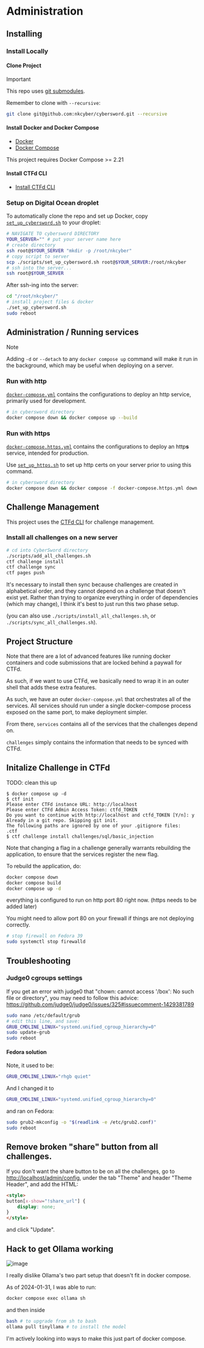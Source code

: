 # Administration

## Installing

### Install Locally

#### Clone Project

> [!IMPORTANT]
> This repo uses [git submodules](https://git-scm.com/book/en/v2/Git-Tools-Submodules).
>
> Remember to clone with `--recursive`:
> ```bash
> git clone git@github.com:nkcyber/cybersword.git --recursive
> ```

#### Install Docker and Docker Compose

- [Docker](https://docs.docker.com/get-docker/)
- [Docker Compose](https://docs.docker.com/compose/install/)

This project requires Docker Compose >= 2.21

#### Install CTFd CLI

- [Install CTFd CLI](https://github.com/CTFd/ctfcli?tab=readme-ov-file#installation-and-usage)

### Setup on Digital Ocean droplet

To automatically clone the repo and set up Docker, copy [`set_up_cybersword.sh`](../scripts/set_up_cybersword.sh) to your droplet:

```bash
# NAVIGATE TO cybersword DIRECTORY
YOUR_SERVER="" # put your server name here
# create directory
ssh root@$YOUR_SERVER "mkdir -p /root/nkcyber"
# copy script to server
scp ./scripts/set_up_cybersword.sh root@$YOUR_SERVER:/root/nkcyber
# ssh into the server...
ssh root@$YOUR_SERVER
```
After ssh-ing into the server:
```bash
cd "/root/nkcyber/"
# install project files & docker
./set_up_cybersword.sh
sudo reboot
```

## Administration / Running services

> [!NOTE]
> Adding `-d` or `--detach` to any `docker compose up` command will make it run in the background, which may be useful when deploying on a server.

### Run with http

[`docker-compose.yml`](../docker-compose.yml) contains the configurations to deploy an http service, primarily used for development.

```bash
# in cybersword directory
docker compose down && docker compose up --build
```

### Run with https

[`docker-compose.https.yml`](../docker-compose.https.yml) contains the configurations to deploy an http**s** service, intended for production.

Use [`set_up_https.sh`](../scripts/set_up_https.sh) to set up http certs on your server prior to using this command.

```bash
# in cybersword directory
docker compose down && docker compose -f docker-compose.https.yml down && docker compose -f docker-compose.https.yml up --build
```

## Challenge Management

This project uses the [CTFd CLI](https://github.com/CTFd/ctfcli) for challenge management.

### Install all challenges on a new server

```bash
# cd into CyberSword directory
./scripts/add_all_challenges.sh
ctf challenge install
ctf challenge sync
ctf pages push
```

It's necessary to install then sync because challenges are created in alphabetical order, and they cannot depend on a challenge that doesn't exist yet.
Rather than trying to organize everything in order of dependencies (which may change), I think it's best to just run this two phase setup.

(you can also use `./scripts/install_all_challenges.sh`, or ``./scripts/sync_all_challenges.sh``).

## Project Structure

Note that there are a lot of advanced features like running docker containers and code submissions that are locked behind a paywall for CTFd.

As such, if we want to use CTFd, we basically need to wrap it in an outer shell that adds these extra features.

As such, we have an outer `docker-compose.yml` that orchestrates all of the services.
All services should run under a single docker-compose process exposed on the same port, to make deployment simpler.

From there, `services` contains all of the services that the challenges depend on.

`challenges` simply contains the information that needs to be synced with CTFd.

## Initalize Challenge in CTFd

TODO: clean this up

```
$ docker compose up -d
$ ctf init
Please enter CTFd instance URL: http://localhost
Please enter CTFd Admin Access Token: ctfd_TOKEN
Do you want to continue with http://localhost and ctfd_TOKEN [Y/n]: y
Already in a git repo. Skipping git init.
The following paths are ignored by one of your .gitignore files:
.ctf
$ ctf challenge install challenges/sql/basic_injection
```

Note that changing a flag in a challenge generally warrants rebuilding the application, to ensure that the services register the new flag.

To rebuild the application, do:

```bash
docker compose down
docker compose build
docker compose up -d
```

everything is configured to run on http port 80 right now. (https needs to be added later)

You might need to allow port 80 on your firewall if things are not deploying correctly.

```bash
# stop firewall on Fedora 39
sudo systemctl stop firewalld
```



## Troubleshooting

### Judge0 cgroups settings

If you get an error with judge0 that "chown: cannot access '/box': No such file or directory", you may need to follow this advice:
<https://github.com/judge0/judge0/issues/325#issuecomment-1429381789>
    
```bash
sudo nano /etc/default/grub
# edit this line, and save:
GRUB_CMDLINE_LINUX="systemd.unified_cgroup_hierarchy=0"
sudo update-grub
sudo reboot
```

#### Fedora solution

Note, it used to be:
```bash
GRUB_CMDLINE_LINUX="rhgb quiet"
```

And I changed it to
```bash
GRUB_CMDLINE_LINUX="systemd.unified_cgroup_hierarchy=0"
```
and ran on Fedora:
```bash
sudo grub2-mkconfig -o "$(readlink -e /etc/grub2.conf)"
sudo reboot
```

## Remove broken "share" button from all challenges.

If you don't want the share button to be on all the challenges, go to <http://localhost/admin/config>, under the tab "Theme" and header "Theme Header", and add the HTML:

```html
<style>
button[x-show="!share_url"] {
    display: none;
}
</style>
```

and click "Update".

## Hack to get Ollama working

![image](https://github.com/nkcyber/cybersword/assets/46602241/50e91aa8-bbdd-4caa-a0ad-8f029d804b41)

I really dislike Ollama's two part setup that doesn't fit in docker compose.

As of 2024-01-31, I was able to run:

```bash
docker compose exec ollama sh
```
and then inside
```bash
bash # to upgrade from sh to bash
ollama pull tinyllama # to install the model
```

I'm actively looking into ways to make this just part of docker compose.
